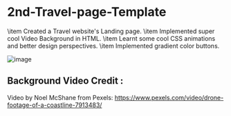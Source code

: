 # 2nd-Travel-page-Template


\item Created a Travel website's Landing page.
\item Implemented super cool Video Background in HTML.
\item Learnt some cool CSS animations and better design perspectives.
\item Implemented gradient color buttons.

![image](https://user-images.githubusercontent.com/90444477/179998171-482b58a0-f291-468e-8f72-970e67603123.png)


## Background Video Credit :

Video by Noel McShane from Pexels: https://www.pexels.com/video/drone-footage-of-a-coastline-7913483/
